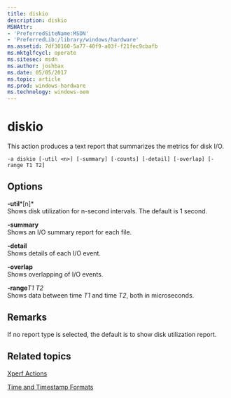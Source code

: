 ```yaml
---
title: diskio
description: diskio
MSHAttr:
- 'PreferredSiteName:MSDN'
- 'PreferredLib:/library/windows/hardware'
ms.assetid: 7df30160-5a77-40f9-a03f-f21fec9cbafb
ms.mktglfcycl: operate
ms.sitesec: msdn
ms.author: joshbax
ms.date: 05/05/2017
ms.topic: article
ms.prod: windows-hardware
ms.technology: windows-oem
---
```


# diskio


This action produces a text report that summarizes the metrics for disk I/O.

``` syntax
-a diskio [-util <n>] [-summary] [-counts] [-detail] [-overlap] [-range T1 T2]
```

## Options


<a href="" id="-util-n-"></a>**-util***\[n\]*  
Shows disk utilization for n-second intervals. The default is 1 second.

<a href="" id="-summary"></a>**-summary**  
Shows an I/O summary report for each file.

<a href="" id="-detail"></a>**-detail**  
Shows details of each I/O event.

<a href="" id="-overlap"></a>**-overlap**  
Shows overlapping of I/O events.

<a href="" id="-ranget1-t2"></a>**-range***T1 T2*  
Shows data between time *T1* and time *T2*, both in microseconds.

## Remarks


If no report type is selected, the default is to show disk utilization report.

## Related topics


[Xperf Actions](xperf-actions.md)

[Time and Timestamp Formats](time-and-timestamp-formats.md)

 

 







